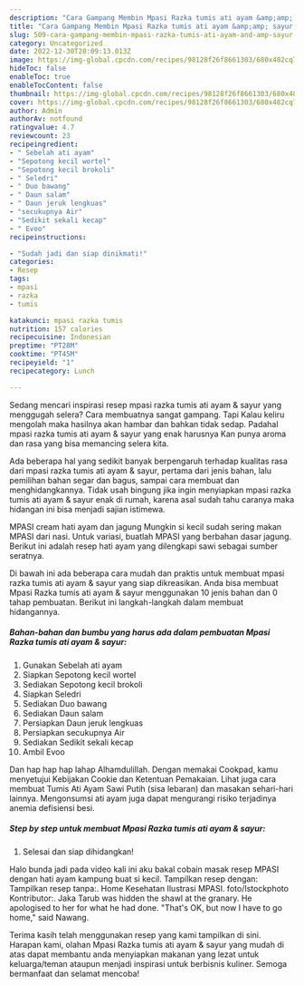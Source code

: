 ```yaml
---
description: "Cara Gampang Membin Mpasi Razka tumis ati ayam &amp;amp; sayur yang Lezat"
title: "Cara Gampang Membin Mpasi Razka tumis ati ayam &amp;amp; sayur yang Lezat"
slug: 509-cara-gampang-membin-mpasi-razka-tumis-ati-ayam-and-amp-sayur-yang-lezat
category: Uncategorized
date: 2022-12-30T20:09:13.013Z
image: https://img-global.cpcdn.com/recipes/98128f26f8661303/680x482cq70/mpasi-razka-tumis-ati-ayam-sayur-foto-resep-utama.jpg
hideToc: false
enableToc: true
enableTocContent: false
thumbnail: https://img-global.cpcdn.com/recipes/98128f26f8661303/680x482cq70/mpasi-razka-tumis-ati-ayam-sayur-foto-resep-utama.jpg
cover: https://img-global.cpcdn.com/recipes/98128f26f8661303/680x482cq70/mpasi-razka-tumis-ati-ayam-sayur-foto-resep-utama.jpg
author: Admin
authorAv: notfound
ratingvalue: 4.7
reviewcount: 23
recipeingredient:
- " Sebelah ati ayam"
- "Sepotong kecil wortel"
- "Sepotong kecil brokoli"
- " Seledri"
- " Duo bawang"
- " Daun salam"
- " Daun jeruk lengkuas"
- "secukupnya Air"
- "Sedikit sekali kecap"
- " Evoo"
recipeinstructions:

- "Sudah jadi dan siap dinikmati!"
categories:
- Resep
tags:
- mpasi
- razka
- tumis

katakunci: mpasi razka tumis 
nutrition: 157 calories
recipecuisine: Indonesian
preptime: "PT28M"
cooktime: "PT45M"
recipeyield: "1"
recipecategory: Lunch

---
```



Sedang mencari inspirasi resep mpasi razka tumis ati ayam &amp; sayur yang menggugah selera? Cara membuatnya sangat gampang. Tapi Kalau keliru mengolah maka hasilnya akan hambar dan bahkan tidak sedap. Padahal mpasi razka tumis ati ayam &amp; sayur yang enak harusnya Kan punya aroma dan rasa yang bisa memancing selera kita.


Ada beberapa hal yang sedikit banyak berpengaruh terhadap kualitas rasa dari mpasi razka tumis ati ayam &amp; sayur, pertama dari jenis bahan, lalu pemilihan bahan segar dan bagus, sampai cara membuat dan menghidangkannya. Tidak usah bingung jika ingin menyiapkan mpasi razka tumis ati ayam &amp; sayur enak di rumah, karena asal sudah tahu caranya maka hidangan ini bisa menjadi sajian istimewa.

MPASI cream hati ayam dan jagung Mungkin si kecil sudah sering makan MPASI dari nasi. Untuk variasi, buatlah MPASI yang berbahan dasar jagung. Berikut ini adalah resep hati ayam yang dilengkapi sawi sebagai sumber seratnya.


Di bawah ini ada beberapa cara mudah dan praktis untuk membuat mpasi razka tumis ati ayam &amp; sayur yang siap dikreasikan. Anda bisa membuat Mpasi Razka tumis ati ayam &amp; sayur menggunakan 10 jenis bahan dan 0 tahap pembuatan. Berikut ini langkah-langkah dalam membuat hidangannya.

<!--inarticleads1-->

##### Bahan-bahan dan bumbu yang harus ada dalam pembuatan Mpasi Razka tumis ati ayam &amp; sayur:

1. Gunakan  Sebelah ati ayam
1. Siapkan Sepotong kecil wortel
1. Sediakan Sepotong kecil brokoli
1. Siapkan  Seledri
1. Sediakan  Duo bawang
1. Sediakan  Daun salam
1. Persiapkan  Daun jeruk lengkuas
1. Persiapkan secukupnya Air
1. Sediakan Sedikit sekali kecap
1. Ambil  Evoo


Dan hap hap hap lahap Alhamdulillah. Dengan memakai Cookpad, kamu menyetujui Kebijakan Cookie dan Ketentuan Pemakaian. Lihat juga cara membuat Tumis Ati Ayam Sawi Putih (sisa lebaran) dan masakan sehari-hari lainnya. Mengonsumsi ati ayam juga dapat mengurangi risiko terjadinya anemia defisiensi besi. 

<!--inarticleads2-->

##### Step by step untuk membuat Mpasi Razka tumis ati ayam &amp; sayur:


1. Selesai dan siap dihidangkan!

Halo bunda jadi pada video kali ini aku bakal cobain masak resep MPASI dengan hati ayam kampung buat si kecil. Tampilkan resep dengan: Tampilkan resep tanpa:. Home Kesehatan Ilustrasi MPASI. foto/Istockphoto Kontributor:. Jaka Tarub was hidden the shawl at the granary. He apologised to her for what he had done. &#34;That&#39;s OK, but now I have to go home,&#34; said Nawang. 

Terima kasih telah menggunakan resep yang kami tampilkan di sini. Harapan kami, olahan Mpasi Razka tumis ati ayam &amp; sayur yang mudah di atas dapat membantu anda menyiapkan makanan yang lezat untuk keluarga/teman ataupun menjadi inspirasi untuk berbisnis kuliner. Semoga bermanfaat dan selamat mencoba!
